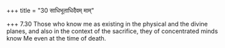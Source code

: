 +++
title = "30 साधिभूताधिदैवम् माम्"

+++
7.30 Those who know me as existing in the physical and the divine
planes, and also in the context of the sacrifice, they of concentrated
minds know Me even at the time of death.
